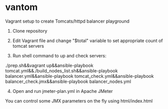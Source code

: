 # vantom
Vagrant setup to create Tomcats/httpd balancer playground

1. Clone repository

2. Edit Vagrant file and change "$total" variable to set appropriate count of tomcat servers

3. Run shell command to up and check servers:

  ./prep.sh&&vagrant up&&ansible-playbook tomcat.yml&&./build_nodes_list.sh&&ansible-playbook balancer.yml&&ansible-playbook tomcat_check.yml&&ansible-playbook balancer_check.jmx&&ansible-playbook balancer_nodes.yml

4. Open and run jmeter-plan.yml in Apache JMeter

You can control some JMX parameters on the fly using html/index.html


